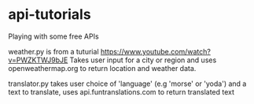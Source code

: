 # api-tutorials

Playing with some free APIs

weather.py is from a tuturial https://www.youtube.com/watch?v=PWZKTWJ9bJE 
Takes user input for a city or region and uses openweathermap.org to return location and weather data. 

translator.py takes user choice of 'language' (e.g 'morse' or 'yoda') and a text to translate, uses api.funtranslations.com to return
translated text 
